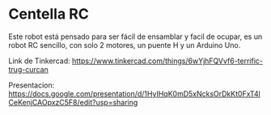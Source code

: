 # Centella RC
Este robot está pensado para ser fácil de ensamblar y facil de ocupar, es un robot RC sencillo, con solo 2 motores, un puente H y un Arduino Uno.

Link de Tinkercad: https://www.tinkercad.com/things/6wYjhFQVvf6-terrific-trug-curcan

Presentacion: https://docs.google.com/presentation/d/1HyIHqK0mD5xNcksOrDkKt0FxT4lCeKenjCAOpxzC5F8/edit?usp=sharing

